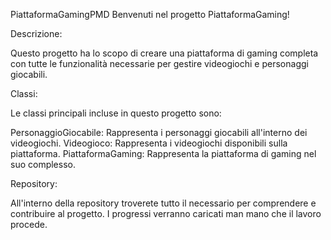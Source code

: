 PiattaformaGamingPMD
Benvenuti nel progetto PiattaformaGaming!

Descrizione:

Questo progetto ha lo scopo di creare una piattaforma di gaming completa con tutte le funzionalità necessarie per gestire videogiochi e personaggi giocabili.

Classi:

Le classi principali incluse in questo progetto sono:

PersonaggioGiocabile: Rappresenta i personaggi giocabili all'interno dei videogiochi.
Videogioco: Rappresenta i videogiochi disponibili sulla piattaforma.
PiattaformaGaming: Rappresenta la piattaforma di gaming nel suo complesso.

Repository:

All'interno della repository troverete tutto il necessario per comprendere e contribuire al progetto. I progressi verranno caricati man mano che il lavoro procede.
